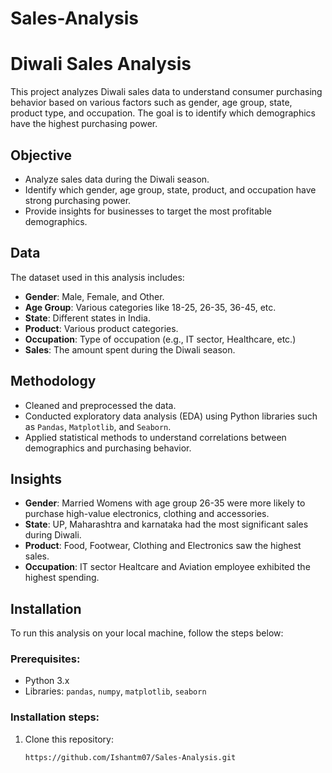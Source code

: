 # Sales-Analysis
# Diwali Sales Analysis

This project analyzes Diwali sales data to understand consumer purchasing behavior based on various factors such as gender, age group, state, product type, and occupation. The goal is to identify which demographics have the highest purchasing power.

## Objective

- Analyze sales data during the Diwali season.
- Identify which gender, age group, state, product, and occupation have strong purchasing power.
- Provide insights for businesses to target the most profitable demographics.

## Data

The dataset used in this analysis includes:
- **Gender**: Male, Female, and Other.
- **Age Group**: Various categories like 18-25, 26-35, 36-45, etc.
- **State**: Different states in India.
- **Product**: Various product categories.
- **Occupation**: Type of occupation (e.g., IT sector, Healthcare, etc.)
- **Sales**: The amount spent during the Diwali season.

## Methodology

- Cleaned and preprocessed the data.
- Conducted exploratory data analysis (EDA) using Python libraries such as `Pandas`, `Matplotlib`, and `Seaborn`.
- Applied statistical methods to understand correlations between demographics and purchasing behavior.

## Insights

- **Gender**: Married Womens with age group 26-35 were more likely to purchase high-value electronics, clothing and accessories.
- **State**: UP, Maharashtra and karnataka had the most significant sales during Diwali.
- **Product**: Food, Footwear, Clothing and Electronics saw the highest sales.
- **Occupation**: IT sector Healtcare and Aviation employee exhibited the highest spending.

## Installation

To run this analysis on your local machine, follow the steps below:

### Prerequisites:
- Python 3.x
- Libraries: `pandas`, `numpy`, `matplotlib`, `seaborn`

### Installation steps:
1. Clone this repository:
   ```bash
   https://github.com/Ishantm07/Sales-Analysis.git
